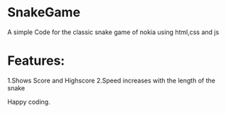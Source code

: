 # SnakeGame
A simple Code for the classic snake game of nokia using html,css and js
# Features:
1.Shows Score and Highscore
2.Speed increases with the length of the snake

Happy coding.
